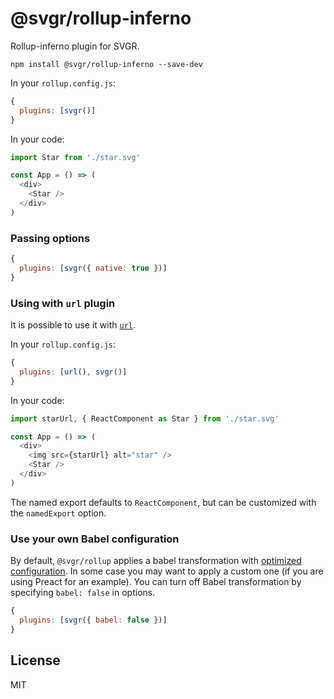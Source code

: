 # @svgr/rollup-inferno

[comment]: <> ([![Build Status]&#40;https://img.shields.io/travis/smooth-code/svgr.svg&#41;]&#40;https://travis-ci.org/smooth-code/svgr&#41;)

[comment]: <> ([![Version]&#40;https://img.shields.io/npm/v/@svgr/rollup.svg&#41;]&#40;https://www.npmjs.com/package/@svgr/rollup&#41;)

[comment]: <> ([![MIT License]&#40;https://img.shields.io/npm/l/@svgr/rollup.svg&#41;]&#40;https://github.com/smooth-code/svgr/blob/master/LICENSE&#41;)

Rollup-inferno plugin for SVGR.

```
npm install @svgr/rollup-inferno --save-dev
```

In your `rollup.config.js`:

```js
{
  plugins: [svgr()]
}
```

In your code:

```js
import Star from './star.svg'

const App = () => (
  <div>
    <Star />
  </div>
)
```

### Passing options

```js
{
  plugins: [svgr({ native: true })]
}
```

### Using with `url` plugin

It is possible to use it with [`url`](https://github.com/rollup/rollup-plugin-url).

In your `rollup.config.js`:

```js
{
  plugins: [url(), svgr()]
}
```

In your code:

```js
import starUrl, { ReactComponent as Star } from './star.svg'

const App = () => (
  <div>
    <img src={starUrl} alt="star" />
    <Star />
  </div>
)
```

The named export defaults to `ReactComponent`, but can be customized with the `namedExport` option.

### Use your own Babel configuration

By default, `@svgr/rollup` applies a babel transformation with [optimized configuration](https://github.com/smooth-code/svgr/blob/master/packages/rollup/src/index.js). In some case you may want to apply a custom one (if you are using Preact for an example). You can turn off Babel transformation by specifying `babel: false` in options.

```js
{
  plugins: [svgr({ babel: false })]
}
```

## License

MIT
